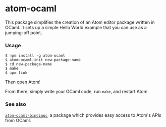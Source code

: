 # atom-ocaml

This package simplifies the creation of an Atom editor package written in OCaml.
It sets up a simple Hello World example that you can use as a jumping-off point.

### Usage

```
$ npm install -g atom-ocaml
$ atom-ocaml-init new-package-name
$ cd new-package-name
$ make
$ apm link
```

Then open Atom!

From there, simply write your OCaml code, run `make`, and restart Atom.

### See also

[`atom-ocaml-bindings`](https://www.npmjs.com/package/atom-ocaml-bindings), a
package which provides easy access to Atom's APIs from OCaml.
